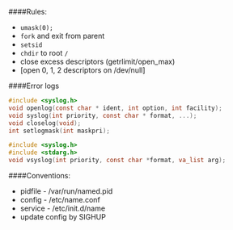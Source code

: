 ####Rules:  
 - `umask(0);`
 - `fork`  and exit from parent
 - `setsid`
 - `chdir` to root `/`
 - close excess descriptors (getrlimit/open_max)
 - [open 0, 1, 2 descriptors on /dev/null]


####Error logs  
```c
#include <syslog.h>
void openlog(const char * ident, int option, int facility);
void syslog(int priority, const char * format, ...);
void closelog(void);
int setlogmask(int maskpri);

#include <syslog.h>
#include <stdarg.h>
void vsyslog(int priority, const char *format, va_list arg);
```

####Conventions:
 - pidfile - /var/run/named.pid
 - config - /etc/name.conf
 - service - /etc/init.d/name
 - update config by SIGHUP

